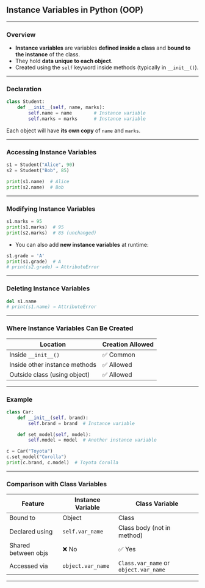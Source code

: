 ## **Instance Variables in Python (OOP)**

---

### **Overview**

* **Instance variables** are variables **defined inside a class** and **bound to the instance** of the class.
* They hold **data unique to each object**.
* Created using the `self` keyword inside methods (typically in `__init__()`).

---

### **Declaration**

```python
class Student:
    def __init__(self, name, marks):
        self.name = name        # Instance variable
        self.marks = marks      # Instance variable
```

Each object will have **its own copy** of `name` and `marks`.

---

### **Accessing Instance Variables**

```python
s1 = Student("Alice", 90)
s2 = Student("Bob", 85)

print(s1.name)  # Alice
print(s2.name)  # Bob
```

---

### **Modifying Instance Variables**

```python
s1.marks = 95
print(s1.marks)  # 95
print(s2.marks)  # 85 (unchanged)
```

* You can also add **new instance variables** at runtime:

```python
s1.grade = 'A'
print(s1.grade)  # A
# print(s2.grade) → AttributeError
```

---

### **Deleting Instance Variables**

```python
del s1.name
# print(s1.name) → AttributeError
```

---

### **Where Instance Variables Can Be Created**

| Location                      | Creation Allowed |
| ----------------------------- | ---------------- |
| Inside `__init__()`           | ✅ Common         |
| Inside other instance methods | ✅ Allowed        |
| Outside class (using object)  | ✅ Allowed        |

---

### **Example**

```python
class Car:
    def __init__(self, brand):
        self.brand = brand  # Instance variable

    def set_model(self, model):
        self.model = model  # Another instance variable

c = Car("Toyota")
c.set_model("Corolla")
print(c.brand, c.model)  # Toyota Corolla
```

---

### **Comparison with Class Variables**

| Feature             | Instance Variable | Class Variable                        |
| ------------------- | ----------------- | ------------------------------------- |
| Bound to            | Object            | Class                                 |
| Declared using      | `self.var_name`   | Class body (not in method)            |
| Shared between objs | ❌ No              | ✅ Yes                                 |
| Accessed via        | `object.var_name` | `Class.var_name` or `object.var_name` |

---
